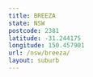 ```yaml
---
title: BREEZA
state: NSW
postcode: 2381
latitude: -31.244175
longitude: 150.457901
url: /nsw/breeza/
layout: suburb
---
```


